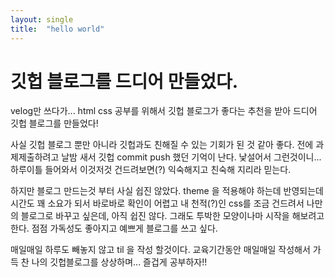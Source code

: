 ```yaml
---
layout: single
title:  "hello world"
---
```


# 깃헙 블로그를 드디어 만들었다.

velog만 쓰다가... html css 공부를 위해서 깃헙 블로그가 좋다는 추천을 받아
드디어 깃헙 블로그를 만들었다!

사실 깃헙 블로그 뿐만 아니라 깃헙과도 친해질 수 있는 기회가 된 것 같아 좋다. 전에 과제제출하려고 날밤 새서 깃헙 commit push 했던 기억이 난다.
낯설어서 그런것이니... 하루이틀 들어와서 이것저것 건드려보면(?) 익숙해지고 친숙해 지리라 믿는다.

하지만 블로그 만드는것 부터 사실 쉽진 않았다. theme 을 적용해야 하는데 반영되는데 시간도 꽤 소요가 되서 바로바로 확인이 어렵고
내 천적(?)인 css를 조금 건드려서 나만의 블로그로 바꾸고 싶은데, 아직 쉽진 않다.
그래도 투박한 모양이나마 시작을 해보려고 한다. 점점 가독성도 좋아지고 예쁘게 블로그를 쓰고 싶다.

매일매일 하루도 빼놓지 않고 til 을 작성 할것이다. 
교육기간동안 매일매일 작성해서 가득 찬 나의 깃헙블로그를 상상하며... 즐겁게 공부하자!!
